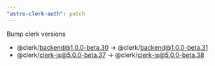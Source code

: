 ```yaml
---
"astro-clerk-auth": patch
---
```


Bump clerk versions
- @clerk/backend@1.0.0-beta.30 -> @clerk/backend@1.0.0-beta.31
- @clerk/clerk-js@5.0.0-beta.37 -> @clerk/clerk-js@5.0.0-beta.38